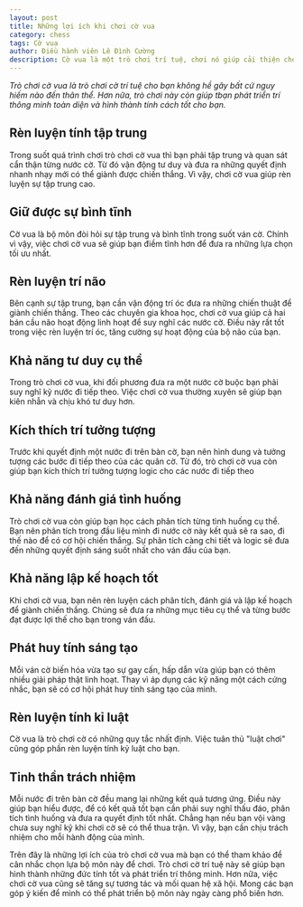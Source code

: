 ```yaml
---
layout: post
title: Những lợi ích khi chơi cờ vua
category: chess
tags: Cờ vua
author: Điều hành viên Lê Đình Cường
description: Cờ vua là một trò chơi trí tuệ, chơi nó giúp cải thiện cho bạn nhiều điều!
---
```


*Trò chơi cờ vua là trò chơi cờ trí tuệ cho bạn không hề gây bất cứ nguy hiếm nào đến thân thể. Hơn nữa, trò chơi này còn giúp tbạn phát triển trí thông minh toàn diện và hình thành tính cách tốt cho bạn.*

## Rèn luyện tính tập trung

Trong suốt quá trình chơi trò chơi cờ vua thì bạn phải tập trung và quan sát cẩn thận từng nước cờ. Từ đó vận động tư duy và đưa ra những quyết định nhanh nhạy mới có thể giành được chiến thắng. Vì vậy, chơi cờ vua giúp rèn luyện sự tập trung cao.

## Giữ được sự bình tĩnh

Cờ vua là bộ môn đòi hỏi sự tập trung và bình tĩnh trong suốt ván cờ. Chính vì vậy, việc chơi cờ vua sẽ giúp bạn điềm tĩnh hơn để đưa ra những lựa chọn tối ưu nhất.

## Rèn luyện trí não

Bên cạnh sự tập trung, bạn cần vận động trí óc đưa ra những chiến thuật để giành chiến thắng. Theo các chuyên gia khoa học, chơi cờ vua giúp cả hai bán cầu não hoạt động linh hoạt để suy nghĩ các nước cờ. Điều này rất tốt trong việc rèn luyện trí óc, tăng cường sự hoạt động của bộ não của bạn.

## Khả năng tư duy cụ thể

Trong trò chơi cờ vua, khi đối phương đưa ra một nước cờ buộc bạn phải suy nghĩ kỹ nước đi tiếp theo. Việc chơi cờ vua thường xuyên sẽ giúp bạn kiên nhẫn và chịu khó tư duy hơn.

## Kích thích trí tưởng tượng

Trước khi quyết định một nước đi trên bàn cờ, bạn nên hình dung và tưởng tượng các bước đi tiếp theo của các quân cờ. Từ đó, trò chơi cờ vua còn giúp bạn kích thích trí tưởng tượng logic cho các nước đi tiếp theo

## Khả năng đánh giá tình huống

Trò chơi cờ vua còn giúp bạn học cách phân tích từng tình huống cụ thể. Bạn nên phân tích trong đầu liệu mình đi nước cờ này kết quả sẽ ra sao, đi thế nào để có cơ hội chiến thắng. Sự phân tích càng chi tiết và logic sẽ đưa đến những quyết định sáng suốt nhất cho ván đấu của bạn.

## Khả năng lập kế hoạch tốt

Khi chơi cờ vua, bạn nên rèn luyện cách phân tích, đánh giá và lập kế hoạch để giành chiến thắng. Chúng sẽ đưa ra những mục tiêu cụ thể và từng bước đạt được lợi thế cho bạn trong ván đấu.

## Phát huy tính sáng tạo

Mỗi ván cờ biến hóa vừa tạo sự gay cấn, hấp dẫn vừa giúp bạn có thêm nhiều giải pháp thật linh hoạt. Thay vì áp dụng các kỹ năng một cách cứng nhắc, bạn sẽ có cơ hội phát huy tính sáng tạo của mình.

## Rèn luyện tính kỉ luật

Cờ vua là trò chơi cờ có những quy tắc nhất định. Việc tuân thủ "luật chơi" cũng góp phần rèn luyện tính kỷ luật cho bạn.

## Tinh thần trách nhiệm

Mỗi nước đi trên bàn cờ đều mang lại những kết quả tương ứng. Điều này giúp bạn hiểu được, để có kết quả tốt bạn cần phải suy nghĩ thấu đáo, phân tích tình huống và đưa ra quyết định tốt nhất. Chẳng hạn nếu bạn vội vàng chưa suy nghĩ kỹ khi chơi cờ sẽ có thể thua trận. Vì vậy, bạn cần chịu trách nhiệm cho mỗi hành động của mình.


Trên đây là những lợi ích của trò chơi cờ vua mà bạn có thể tham khảo để cân nhắc chọn lựa bộ môn này để chơi. Trò chơi cờ trí tuệ này sẽ giúp bạn hình thành những đức tính tốt và phát triển trí thông minh. Hơn nữa, việc chơi cờ vua cũng sẽ tăng sự tương tác và mối quan hệ xã hội. Mong các bạn góp ý kiến để mình có thể phát triển bộ môn này ngày càng phổ biến hơn.